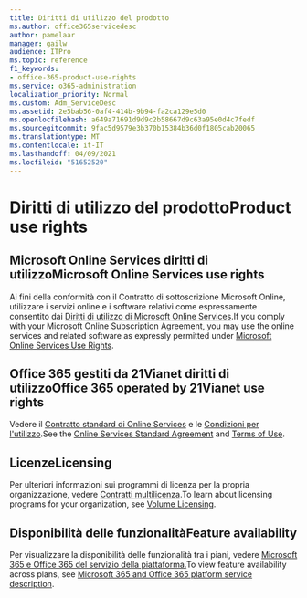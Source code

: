 ```yaml
---
title: Diritti di utilizzo del prodotto
ms.author: office365servicedesc
author: pamelaar
manager: gailw
audience: ITPro
ms.topic: reference
f1_keywords:
- office-365-product-use-rights
ms.service: o365-administration
localization_priority: Normal
ms.custom: Adm_ServiceDesc
ms.assetid: 2e5bab56-0af4-414b-9b94-fa2ca129e5d0
ms.openlocfilehash: a649a71691d9d9c2b58667d9c63a95e0d4c7fedf
ms.sourcegitcommit: 9fac5d9579e3b370b15384b36d0f1805cab20065
ms.translationtype: MT
ms.contentlocale: it-IT
ms.lasthandoff: 04/09/2021
ms.locfileid: "51652520"
---
```

# <a name="product-use-rights"></a><span data-ttu-id="a125a-102">Diritti di utilizzo del prodotto</span><span class="sxs-lookup"><span data-stu-id="a125a-102">Product use rights</span></span>

## <a name="microsoft-online-services-use-rights"></a><span data-ttu-id="a125a-103">Microsoft Online Services diritti di utilizzo</span><span class="sxs-lookup"><span data-stu-id="a125a-103">Microsoft Online Services use rights</span></span>

<span data-ttu-id="a125a-104">Ai fini della conformità con il Contratto di sottoscrizione Microsoft Online, utilizzare i servizi online e i software relativi come espressamente consentito dai [Diritti di utilizzo di Microsoft Online Services](https://www.microsoftvolumelicensing.com/DocumentSearch.aspx?Mode=3&DocumentTypeId=37&ShowArchived=true).</span><span class="sxs-lookup"><span data-stu-id="a125a-104">If you comply with your Microsoft Online Subscription Agreement, you may use the online services and related software as expressly permitted under [Microsoft Online Services Use Rights](https://www.microsoftvolumelicensing.com/DocumentSearch.aspx?Mode=3&DocumentTypeId=37&ShowArchived=true).</span></span>
  
## <a name="office-365-operated-by-21vianet-use-rights"></a><span data-ttu-id="a125a-105">Office 365 gestiti da 21Vianet diritti di utilizzo</span><span class="sxs-lookup"><span data-stu-id="a125a-105">Office 365 operated by 21Vianet use rights</span></span>

<span data-ttu-id="a125a-106">Vedere il [Contratto standard di Online Services](https://www.21vbluecloud.com/office365/O365-AgreeWebDir/) e le [Condizioni per l'utilizzo](https://www.21vbluecloud.com/office365/O365-TOU/).</span><span class="sxs-lookup"><span data-stu-id="a125a-106">See the [Online Services Standard Agreement](https://www.21vbluecloud.com/office365/O365-AgreeWebDir/) and [Terms of Use](https://www.21vbluecloud.com/office365/O365-TOU/).</span></span>
  
## <a name="licensing"></a><span data-ttu-id="a125a-107">Licenze</span><span class="sxs-lookup"><span data-stu-id="a125a-107">Licensing</span></span>

<span data-ttu-id="a125a-108">Per ulteriori informazioni sui programmi di licenza per la propria organizzazione, vedere [Contratti multilicenza](https://go.microsoft.com/fwlink/?LinkId=393693).</span><span class="sxs-lookup"><span data-stu-id="a125a-108">To learn about licensing programs for your organization, see [Volume Licensing](https://go.microsoft.com/fwlink/?LinkId=393693).</span></span>
  
## <a name="feature-availability"></a><span data-ttu-id="a125a-109">Disponibilità delle funzionalità</span><span class="sxs-lookup"><span data-stu-id="a125a-109">Feature availability</span></span>

<span data-ttu-id="a125a-110">Per visualizzare la disponibilità delle funzionalità tra i piani, vedere [Microsoft 365 e Office 365 del servizio della piattaforma.](office-365-platform-service-description.md)</span><span class="sxs-lookup"><span data-stu-id="a125a-110">To view feature availability across plans, see [Microsoft 365 and Office 365 platform service description](office-365-platform-service-description.md).</span></span>
  

